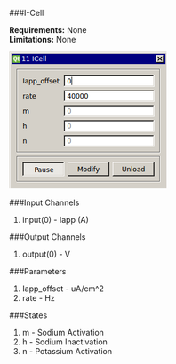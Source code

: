 ###I-Cell

**Requirements:** None  
**Limitations:** None  

![I-Cell GUI](i-cell.png)

###Input Channels
1. input(0) - Iapp (A)

###Output Channels
1. output(0) - V

###Parameters
1. Iapp_offset - uA/cm^2
2. rate - Hz

###States
1. m - Sodium Activation
2. h - Sodium Inactivation
3. n - Potassium Activation
